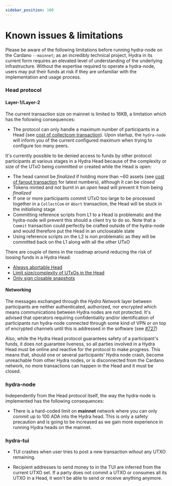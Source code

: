 ```yaml
---
sidebar_position: 100
---
```


# Known issues & limitations

Please be aware of the following limitations before running hydra-node
on the Cardano `--mainnet`; as an incredibly technical project, Hydra
in its current form requires an elevated level of understanding of the
underlying infrastructure. Without the expertise required to operate a
hydra-node, users may put their funds at risk if they are unfamiliar
with the implementation and usage process.

### Head protocol

#### Layer-1/Layer-2

The current transaction size on mainnet is limited to 16KB, a limitation which has the following consequences:

- The protocol can only handle a maximum number of participants in a
  Head (see [cost of collectcom
  transaction](./benchmarks/transaction-cost/#cost-of-collectcom-transaction)). Upon
  startup, the `hydra-node` will inform you of the current
  configured maximum when trying to configure too many peers.

It's currently possible to be denied access to funds by other protocol
participants at various stages in a Hydra Head because of the
complexity or size of the UTxO being committed or created while the
Head is open:

- The head cannot be _finalized_ if holding more than ~60 assets
  (see [cost of fanout
  transaction](./benchmarks/transaction-cost/#cost-of-fanout-transaction)
  for latest numbers), although it can be _closed_
- Tokens minted and not burnt in an _open_ head will prevent it from being _finalized_
- If one or more participants commit UTxO too large to be processed
  together in a `CollectCom` or `Abort` transaction, the Head will
  be stuck in the _initialising_ stage
- Committing reference scripts from L1 to a Head is problematic and
  the hydra-node will prevent this should a client try to do
  so. Note that a `Commit` transaction could perfectly be crafted
  outside of the hydra-node and would therefore put the Head in an
  uncloseable state
- Using reference scripts on the L2 is non problematic as they will
  be committed back on the L1 along with all the other UTxO

There are couple of items in the roadmap around reducing the risk of loosing funds in a Hydra Head:

- [Always abortable Head](https://github.com/input-output-hk/hydra/issues/699)
- [Limit size/complexity of UTxOs in the Head](https://github.com/input-output-hk/hydra/issues/698)
- [Only sign closable snapshots](https://github.com/input-output-hk/hydra/issues/370)

#### Networking

The messages exchanged through the _Hydra Network_ layer between
participants are neither authenticated, authorized, nor encrypted
which means communications between Hydra nodes are not protected. It's
advised that operators requiring confidentiality and/or identification
of participants run hydra-node connected through some kind of VPN or
on top of encrypted channels until this is addressed in the software
(see [#727](https://github.com/input-output-hk/hydra/issues/727))

Also, while the Hydra Head protocol guarantees safety of a
participant's funds, it does not guarantee liveness, so all parties
involved in a Hydra Head must be online and reactive for the protocol
to make progress. This means that, should one or several participants'
Hydra node crash, become unreachable from other Hydra nodes, or is
disconnected from the Cardano network, no more transactions can happen
in the Head and it must be closed.

### hydra-node

Independently from the Head protocol itself, the way the hydra-node is
implemented has the following consequences:

- There is a hard-coded limit on **mainnet** network where you can
  only commit up to 100 ADA into the Hydra head. This is only a safety
  precaution and is going to be increased as we gain more experience
  in running Hydra heads on the mainnet.

### hydra-tui

- TUI crashes when user tries to post a new transaction wihout any UTXO remaining.

- Recipient addresses to send money to in the TUI are inferred from
  the current UTXO set. If a party does not commit a UTXO or consumes
  all its UTXO in a Head, it won't be able to send or receive anything
  anymore.
